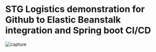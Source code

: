 # STG Logistics demonstration for Github to Elastic Beanstalk integration and Spring boot CI/CD

![capture](https://cdn.shopify.com/s/files/1/1061/1924/products/Unicorn_Emoji_grande.png?v=1571606064)
